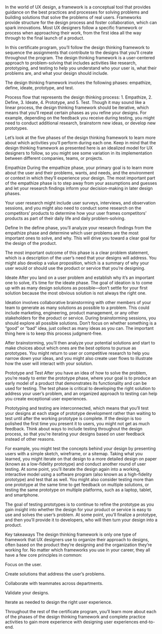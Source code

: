 In the world of UX design, a framework is a conceptual tool that provides guidance on the best practices and processes for solving  problems and building solutions that solve the problems of real users. Frameworks provide structure for the design process and foster collaboration, which can spark innovations. Most UX designers follow a specific framework or process when approaching their work, from the first idea all the way through to the final launch of a product.

In this certificate program, you’ll follow the design thinking framework to sequence the assignments that contribute to the designs that you’ll create throughout the program. The design thinking framework is a user-centered approach to problem-solving that includes activities like research, prototyping, and testing to help you understand who your user is, what their problems are, and what your design should include.

The design thinking framework involves the following phases: empathize, define, ideate, prototype, and test.

Process flow that represents the design thinking process: 1. Empathize, 2. Define, 3. Ideate, 4. Prototype, and 5. Test.
Though it may sound like a linear process, the design thinking framework should be iterative, which means that you’ll repeat certain phases as you refine your designs. For example, depending on the feedback you receive during testing, you might need to conduct additional research, brainstorm new ideas, or develop new prototypes. 

Let’s look at the five phases of the design thinking framework to learn more about which activities you’ll perform during each one. Keep in mind that the design thinking framework as presented here is an idealized model for UX designers to follow, so you might see some variation in its implementation between different companies, teams, or projects.

Empathize
During the empathize phase, your primary goal is to learn more about the user and their problems, wants, and needs, and the environment or context in which they’ll experience your design. The most important part of the empathize phase is to step away from your assumptions and guesses and let your research findings inform your decision-making in later design phases.

Your user research might include user surveys, interviews, and observation sessions, and you might also need to conduct some research on the competitors’ products to determine how your user frames competitors’ products as part of their daily life and daily problem-solving.

Define
In the define phase, you’ll analyze your research findings from the empathize phase and determine which user problems are the most important ones to solve, and why. This will drive you toward a clear goal for the design of the product.

The most important outcome of this phase is a clear problem statement, which is a description of the user’s need that your designs will address. You might also develop a value proposition, which is a summary of why your user would or should use the product or service that you’re designing.

Ideate
After you land on a user problem and establish why it’s an important one to solve, it’s time for the ideate phase. The goal of ideation is to come up with as many design solutions as possible—don’t settle for your first solution because the most obvious solution is not always the right one.

Ideation involves collaborative brainstorming with other members of your team to generate as many solutions as possible to a problem. This could include marketing, engineering, product management, or any other stakeholders for the product or service. During brainstorming sessions, you should explore all possible solutions. Don’t focus on whether something is a “good” or “bad” idea, just collect as many ideas as you can. The important thing here is to keep this process judgment-free.

After brainstorming, you’ll then analyze your potential solutions and start to make choices about which ones are the best options to pursue as prototypes. You might return to user or competitive research to help you narrow down your ideas, and you might also create user flows to illustrate how the user will interact with your solution.

Prototype and Test
After you have an idea of how to solve the problem, you’re ready to enter the prototype phase, where your goal is to produce an early model of a product that demonstrates its functionality and can be used for testing. The test phase is critical to developing the right solution to address your user’s problem, and an organized approach to testing can help you create exceptional user experiences.

Prototyping and testing are interconnected, which means that you’ll test your designs at each stage of prototype development rather than waiting to test until after the working prototype is complete. If the design is too polished the first time you present it to users, you might not get as much feedback. Think about ways to include testing throughout the design process, so that you’re iterating your designs based on user feedback instead of other reasons. 

For example, you might test the concepts behind your design by presenting users with a simple sketch, wireframe, or a sitemap. Taking what you learned, you might iterate on that design to a more detailed design on paper (known as a low-fidelity prototype) and conduct another round of user testing. At some point, you’ll iterate the design again into a working, interactive model using a software program (also known as a high-fidelity prototype) and test that as well. You might also consider testing more than one prototype at the same time to get feedback on multiple solutions, or testing the same prototype on multiple platforms, such as a laptop, tablet, and smartphone. 

The goal of testing prototypes is to continue to refine the prototype as you gain insight into whether the design for your product or service is easy to use and solves the user’s problem. At some point, you’ll finalize a prototype, and then you’ll provide it to developers, who will then turn your design into a product.

Key takeaways
The design thinking framework is only one type of framework that UX designers use to organize their approach to designs, often based on the product they’re designing and the organization they’re working for. No matter which frameworks you use in your career, they all have a few core principles in common:

Focus on the user.

Create solutions that address the user’s problems.

Collaborate with teammates across departments.

Validate your designs.

Iterate as needed to design the right user experience.

Throughout the rest of the certificate program, you’ll learn more about each of the phases of the design thinking framework and complete practice activities to gain more experience with designing user experiences end-to-end.